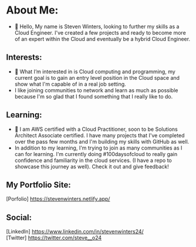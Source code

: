 # About Me:
- 👋 Hello, My name is Steven Winters, looking to further my skills as a Cloud Engineer. I've created a few projects and ready to become more of an expert within the Cloud and eventually be a hybrid Cloud Engineer.

## Interests:
- 👀 What I’m interested in is Cloud computing and programming, my current goal is to gain an entry level position in the Cloud space and show what I'm capable of in a real job setting.
- I like joining communities to network and learn as much as possible because I'm so glad that I found something that I really like to do.

## Learning:
- 🌱 I am AWS certified with a Cloud Practitioner, soon to be Solutions Architect Associate certified. I have many projects that I've completed over the pass few months and I'm building my skills with GitHub as well. 
- In addition to my learning, I'm trying to join as many communities as I can for learning. I'm currently doing #100daysofcloud to really gain confidence and familiarity in the cloud services. (I have a repo to showcase this journey as well). Check it out and give feedback!


## My Portfolio Site:
[Porfolio] https://stevenwinters.netlify.app/

## Social:
[LinkedIn] https://www.linkedin.com/in/stevenwinters24/ <br>
[Twitter] https://twitter.com/steve__o24
